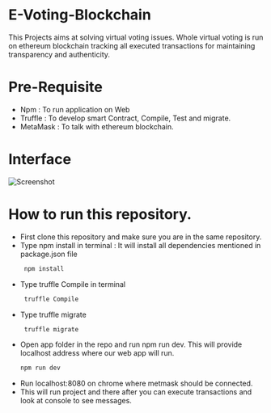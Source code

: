 # E-Voting-Blockchain

This Projects aims at solving virtual voting issues. Whole virtual voting is run on ethereum blockchain tracking all executed transactions for maintaining transparency
and authenticity.

# Pre-Requisite

- Npm : To run application on Web
- Truffle : To develop smart Contract, Compile, Test and migrate.
- MetaMask : To talk with ethereum blockchain.

# Interface

![Screenshot](WebAppIntro.png)

# How to run this repository.

- First clone this repository and make sure you are in the same repository.
- Type npm install in terminal : It will install all dependencies mentioned in package.json file
  ```sh
   npm install
  ```
- Type truffle Compile in terminal
  ```sh
   truffle Compile
  ```
 - Type truffle migrate
    ```sh
     truffle migrate
   ```
  - Open app folder in the repo and run npm run dev. This will provide localhost address where our web app will run.
    ```sh
    npm run dev
     ```
   - Run localhost:8080 on chrome where metmask should be connected.
   - This will run project and there after you can execute transactions and look at console to see messages.
